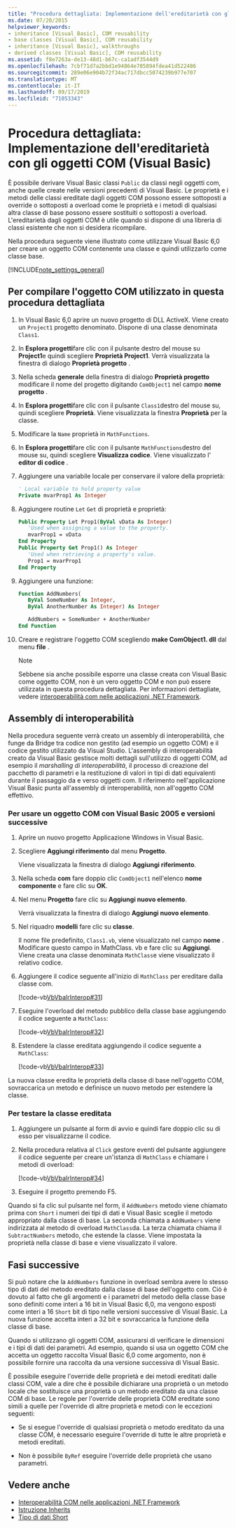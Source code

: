 ```yaml
---
title: "Procedura dettagliata: Implementazione dell'ereditarietà con gli oggetti COM (Visual Basic)"
ms.date: 07/20/2015
helpviewer_keywords:
- inheritance [Visual Basic], COM reusability
- base classes [Visual Basic], COM reusability
- inheritance [Visual Basic], walkthroughs
- derived classes [Visual Basic], COM reusability
ms.assetid: f8e7263a-de13-48d1-b67c-ca1adf3544d9
ms.openlocfilehash: 7cbf71d7a2bbd1e94864e785894fdea41d522486
ms.sourcegitcommit: 289e06e904b72f34ac717dbcc5074239b977e707
ms.translationtype: MT
ms.contentlocale: it-IT
ms.lasthandoff: 09/17/2019
ms.locfileid: "71053343"
---
```

# <a name="walkthrough-implementing-inheritance-with-com-objects-visual-basic"></a>Procedura dettagliata: Implementazione dell'ereditarietà con gli oggetti COM (Visual Basic)

È possibile derivare Visual Basic classi `Public` da classi negli oggetti com, anche quelle create nelle versioni precedenti di Visual Basic. Le proprietà e i metodi delle classi ereditate dagli oggetti COM possono essere sottoposti a override o sottoposti a overload come le proprietà e i metodi di qualsiasi altra classe di base possono essere sostituiti o sottoposti a overload. L'ereditarietà dagli oggetti COM è utile quando si dispone di una libreria di classi esistente che non si desidera ricompilare.

Nella procedura seguente viene illustrato come utilizzare Visual Basic 6,0 per creare un oggetto COM contenente una classe e quindi utilizzarlo come classe base.

[!INCLUDE[note_settings_general](~/includes/note-settings-general-md.md)]

## <a name="to-build-the-com-object-that-is-used-in-this-walkthrough"></a>Per compilare l'oggetto COM utilizzato in questa procedura dettagliata

1. In Visual Basic 6,0 aprire un nuovo progetto di DLL ActiveX. Viene creato un `Project1` progetto denominato. Dispone di una classe denominata `Class1`.

2. In **Esplora progetti**fare clic con il pulsante destro del mouse su **Project1**e quindi scegliere **Proprietà Project1**. Verrà visualizzata la finestra di dialogo **Proprietà progetto** .

3. Nella scheda **generale** della finestra di dialogo **Proprietà progetto** modificare il nome del progetto digitando `ComObject1` nel campo **nome progetto** .

4. In **Esplora progetti**fare clic con il pulsante `Class1`destro del mouse su, quindi scegliere **Proprietà**. Viene visualizzata la finestra **Proprietà** per la classe.

5. Modificare la `Name` proprietà in `MathFunctions`.

6. In **Esplora progetti**fare clic con il pulsante `MathFunctions`destro del mouse su, quindi scegliere **Visualizza codice**. Viene visualizzato l' **editor di codice** .

7. Aggiungere una variabile locale per conservare il valore della proprietà:

    ```vb
    ' Local variable to hold property value
    Private mvarProp1 As Integer
    ```

8. Aggiungere routine `Let` `Get` di proprietà e proprietà:

    ```vb
    Public Property Let Prop1(ByVal vData As Integer)
       'Used when assigning a value to the property.
       mvarProp1 = vData
    End Property
    Public Property Get Prop1() As Integer
       'Used when retrieving a property's value.
       Prop1 = mvarProp1
    End Property
    ```

9. Aggiungere una funzione:

    ```vb
    Function AddNumbers(
       ByVal SomeNumber As Integer,
       ByVal AnotherNumber As Integer) As Integer

       AddNumbers = SomeNumber + AnotherNumber
    End Function
    ```

10. Creare e registrare l'oggetto COM scegliendo **make ComObject1. dll** dal menu **file** .

    > [!NOTE]
    > Sebbene sia anche possibile esporre una classe creata con Visual Basic come oggetto COM, non è un vero oggetto COM e non può essere utilizzata in questa procedura dettagliata. Per informazioni dettagliate, vedere [interoperabilità com nelle applicazioni .NET Framework](../../../visual-basic/programming-guide/com-interop/com-interoperability-in-net-framework-applications.md).

## <a name="interop-assemblies"></a>Assembly di interoperabilità

Nella procedura seguente verrà creato un assembly di interoperabilità, che funge da Bridge tra codice non gestito (ad esempio un oggetto COM) e il codice gestito utilizzato da Visual Studio. L'assembly di interoperabilità creato da Visual Basic gestisce molti dettagli sull'utilizzo di oggetti COM, ad esempio il *marshalling di interoperabilità*, il processo di creazione del pacchetto di parametri e la restituzione di valori in tipi di dati equivalenti durante il passaggio da e verso oggetti com. Il riferimento nell'applicazione Visual Basic punta all'assembly di interoperabilità, non all'oggetto COM effettivo.

### <a name="to-use-a-com-object-with-visual-basic-2005-and-later-versions"></a>Per usare un oggetto COM con Visual Basic 2005 e versioni successive

1. Aprire un nuovo progetto Applicazione Windows in Visual Basic.

2. Scegliere **Aggiungi riferimento** dal menu **Progetto**.

     Viene visualizzata la finestra di dialogo **Aggiungi riferimento**.

3. Nella scheda **com** fare doppio clic `ComObject1` nell'elenco **nome componente** e fare clic su **OK**.

4. Nel menu **Progetto** fare clic su **Aggiungi nuovo elemento**.

     Verrà visualizzata la finestra di dialogo **Aggiungi nuovo elemento**.

5. Nel riquadro **modelli** fare clic su **classe**.

     Il nome file predefinito, `Class1.vb`, viene visualizzato nel campo **nome** . Modificare questo campo in MathClass. vb e fare clic su **Aggiungi**. Viene creata una classe denominata `MathClass`e viene visualizzato il relativo codice.

6. Aggiungere il codice seguente all'inizio di `MathClass` per ereditare dalla classe com.

     [!code-vb[VbVbalrInterop#31](~/samples/snippets/visualbasic/VS_Snippets_VBCSharp/VbVbalrInterop/VB/Class1.vb#31)]

7. Eseguire l'overload del metodo pubblico della classe base aggiungendo il codice seguente a `MathClass`:

     [!code-vb[VbVbalrInterop#32](~/samples/snippets/visualbasic/VS_Snippets_VBCSharp/VbVbalrInterop/VB/Class1.vb#32)]

8. Estendere la classe ereditata aggiungendo il codice seguente a `MathClass`:

     [!code-vb[VbVbalrInterop#33](~/samples/snippets/visualbasic/VS_Snippets_VBCSharp/VbVbalrInterop/VB/Class1.vb#33)]

La nuova classe eredita le proprietà della classe di base nell'oggetto COM, sovraccarica un metodo e definisce un nuovo metodo per estendere la classe.

### <a name="to-test-the-inherited-class"></a>Per testare la classe ereditata

1. Aggiungere un pulsante al form di avvio e quindi fare doppio clic su di esso per visualizzarne il codice.

2. Nella procedura relativa al `Click` gestore eventi del pulsante aggiungere il codice seguente per creare un'istanza di `MathClass` e chiamare i metodi di overload:

     [!code-vb[VbVbalrInterop#34](~/samples/snippets/visualbasic/VS_Snippets_VBCSharp/VbVbalrInterop/VB/Class1.vb#34)]

3. Eseguire il progetto premendo F5.

Quando si fa clic sul pulsante nel form, il `AddNumbers` metodo viene chiamato prima con `Short` i numeri dei tipi di dati e Visual Basic sceglie il metodo appropriato dalla classe di base. La seconda chiamata a `AddNumbers` viene indirizzata al metodo di overload `MathClass`da. La terza chiamata chiama il `SubtractNumbers` metodo, che estende la classe. Viene impostata la proprietà nella classe di base e viene visualizzato il valore.

## <a name="next-steps"></a>Fasi successive

Si può notare che la `AddNumbers` funzione in overload sembra avere lo stesso tipo di dati del metodo ereditato dalla classe di base dell'oggetto com. Ciò è dovuto al fatto che gli argomenti e i parametri del metodo della classe base sono definiti come interi a 16 bit in Visual Basic 6,0, ma vengono esposti come interi a 16 `Short` bit di tipo nelle versioni successive di Visual Basic. La nuova funzione accetta interi a 32 bit e sovraccarica la funzione della classe di base.

Quando si utilizzano gli oggetti COM, assicurarsi di verificare le dimensioni e i tipi di dati dei parametri. Ad esempio, quando si usa un oggetto COM che accetta un oggetto raccolta Visual Basic 6,0 come argomento, non è possibile fornire una raccolta da una versione successiva di Visual Basic.

È possibile eseguire l'override delle proprietà e dei metodi ereditati dalle classi COM, vale a dire che è possibile dichiarare una proprietà o un metodo locale che sostituisce una proprietà o un metodo ereditato da una classe COM di base. Le regole per l'override delle proprietà COM ereditate sono simili a quelle per l'override di altre proprietà e metodi con le eccezioni seguenti:

- Se si esegue l'override di qualsiasi proprietà o metodo ereditato da una classe COM, è necessario eseguire l'override di tutte le altre proprietà e metodi ereditati.

- Non è possibile `ByRef` eseguire l'override delle proprietà che usano parametri.

## <a name="see-also"></a>Vedere anche

- [Interoperabilità COM nelle applicazioni .NET Framework](../../../visual-basic/programming-guide/com-interop/com-interoperability-in-net-framework-applications.md)
- [Istruzione Inherits](../../../visual-basic/language-reference/statements/inherits-statement.md)
- [Tipo di dati Short](../../../visual-basic/language-reference/data-types/short-data-type.md)
